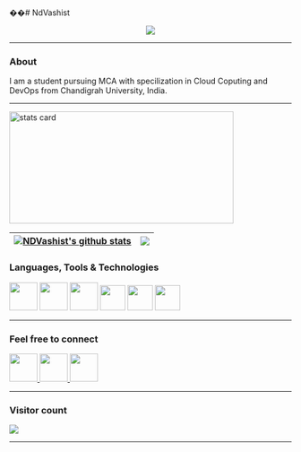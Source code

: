 ��#   N d V a s h i s t 
<p align="center">

  <a href="https://github.com/DenverCoder1/readme-typing-svg">
    <img src="https://readme-typing-svg.demolab.com/?lines=Hi, myself Nikhil Dhiman ;Nice to meet ya 😁 ;&font=Fira%20Code&center=true&width=440&height=45&color=f75c7e&vCenter=true&pause=1000&size=22" /></a>
  
</p>


<hr>



<h3 > About </h3>

I am a student pursuing MCA with specilization in Cloud Coputing and DevOps from Chandigrah University, India. 
<hr>

<!-- [![NDVashist's GitHub stats](https://github-readme-stats.vercel.app/api?username=NDVashist)](https://github.com/NDVashist) -->
<img alt= "stats card" height="200px" width="400" src="https://github-readme-streak-stats.herokuapp.com/?user=NDVashist&theme=neon-palenight&hide_border=false&properties=border">   
  
| <a href="https://github.com/NDVashist"><img align="center" src="https://github-readme-stats.vercel.app/api?username=NDVashist&show_icons=true&include_all_commits=true&theme=buefy&hide_border=true" alt="NDVashist's github stats" /></a> | <a href="https://github.com/NDVashist"><img align="center" src="https://github-readme-stats.vercel.app/api/top-langs/?username=NDVashist&layout=compact&theme=buefy&hide_border=true" /></a> |
| ------------- | ------------- |
<h3> Languages, Tools & Technologies</h3>

<p align="left">
  
  <img width="50px"  src="https://img.icons8.com/plasticine/512/github-squared.png"/>
  <img width="50px"  src="https://img.icons8.com/color/512/git.png"/>
  <img width="50px"  src="https://img.icons8.com/color/512/linux.png"/>
  <img width="45px"  src="https://img.icons8.com/color/512/html-5.png"/>
  <img width="45px"  src="https://img.icons8.com/fluency/512/css3.png"/>
  <img width="45px"  src="https://img.icons8.com/color/512/javascript.png"/>
</p>
<hr>

<h3> Feel free to connect </h3>

<p align="left">
  
  <a href="mailto:nikhil.dhiman7973@gmail.com">
  <img width="50px"  src="https://img.icons8.com/doodle/512/gmail.png"/>
  </a>
  
  <a href="https://www.linkedin.com/in/nikhil-dhiman-v/">
  <img width="50px"  src="https://img.icons8.com/color/512/linkedin.png"/>
  </a>
  
  <a href="https://t.me/NDVashist">
  <img width="50px"  src="https://img.icons8.com/color/512/telegram-app.png"/>
  </a>
  

  
</p>
<hr>


<p align="left"> 
 <h3> Visitor count </h3>
  <img src="https://profile-counter.glitch.me/NDVashist/count.svg" />
</p>
<hr> 
 

